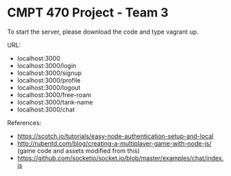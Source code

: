 # CMPT 470 Project - Team 3

To start the server, please download the code and type vagrant up.

URL: 
- localhost:3000
- localhost:3000/login
- localhost:3000/signup
- localhost:3000/profile
- localhost:3000/logout
- localhost:3000/free-roam
- localhost:3000/tank-name
- localhost:3000/chat
     
References:
- https://scotch.io/tutorials/easy-node-authentication-setup-and-local
- http://rubentd.com/blog/creating-a-multiplayer-game-with-node-js/ (game code and assets modified from this)
- https://github.com/socketio/socket.io/blob/master/examples/chat/index.js
